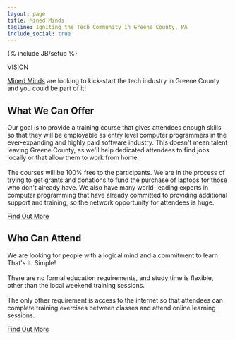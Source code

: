 ```yaml
---
layout: page
title: Mined Minds
tagline: Igniting the Tech Community in Greene County, PA
include_social: true
---
```

{% include JB/setup %}

<section id="research" class="centered">
  <p class="section-title"><span>VISION</span></p>
  <p><a href="team.html">Mined Minds</a> are looking to kick-start the tech industry in Greene County and you could be part of it! 
</p>
  <article class="research-item">
    <h2>What We Can Offer</h2>
    <p>Our goal is to provide a training course that gives attendees enough skills so that they will be employable as entry level computer programmers in the ever-expanding and highly paid software industry. This doesn't mean talent leaving Greene County, as we'll help dedicated attendees to find jobs locally or that allow them to work from home. 
    <br><br>
    The courses will be 100% free to the participants. We are in the process of trying to get grants and donations to fund the purchase of laptops for those who don't already have. We also have many world-leading experts in computer programming that have already committed to providing additional support and training, so the network opportunity for attendees is huge.</p>
    <div class="more">
      <a href="events.html" class="button">Find Out More</a>
    </div>
  </article>
  <article class="research-item">
    <h2>Who Can Attend</h2>
    <p>We are looking for people with a logical mind and a commitment to learn. That's it. Simple!<br><br>
    There are no formal education requirements, and study time is flexible, other than the local weekend training sessions.<br><br>
    The only other requirement is access to the internet so that attendees can complete training exercises between classes and attend online learning sessions.</p>
    <div class="more">
      <a href="events.html/" class="button">Find Out More</a>
    </div>
  </article>
 </section>

